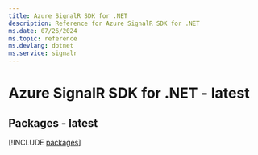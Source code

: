 ```yaml
---
title: Azure SignalR SDK for .NET
description: Reference for Azure SignalR SDK for .NET
ms.date: 07/26/2024
ms.topic: reference
ms.devlang: dotnet
ms.service: signalr
---
```

# Azure SignalR SDK for .NET - latest
## Packages - latest
[!INCLUDE [packages](signalr-index.md)]